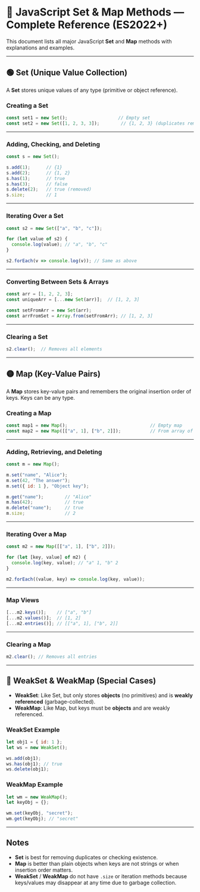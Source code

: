 # 🔑 JavaScript Set & Map Methods — Complete Reference (ES2022+)

This document lists all major JavaScript **Set** and **Map** methods with explanations and examples.

---

## 🟢 Set (Unique Value Collection)

A **Set** stores unique values of any type (primitive or object reference).

### Creating a Set
```javascript
const set1 = new Set();                   // Empty set
const set2 = new Set([1, 2, 3, 3]);        // {1, 2, 3} (duplicates removed)
```

---

### Adding, Checking, and Deleting
```javascript
const s = new Set();

s.add(1);      // {1}
s.add(2);      // {1, 2}
s.has(1);      // true
s.has(3);      // false
s.delete(2);   // true (removed)
s.size;        // 1
```

---

### Iterating Over a Set
```javascript
const s2 = new Set(["a", "b", "c"]);

for (let value of s2) {
  console.log(value); // "a", "b", "c"
}

s2.forEach(v => console.log(v)); // Same as above
```

---

### Converting Between Sets & Arrays
```javascript
const arr = [1, 2, 2, 3];
const uniqueArr = [...new Set(arr)];  // [1, 2, 3]

const setFromArr = new Set(arr);
const arrFromSet = Array.from(setFromArr); // [1, 2, 3]
```

---

### Clearing a Set
```javascript
s2.clear();  // Removes all elements
```

---

## 🟡 Map (Key-Value Pairs)

A **Map** stores key-value pairs and remembers the original insertion order of keys. Keys can be any type.

### Creating a Map
```javascript
const map1 = new Map();                               // Empty map
const map2 = new Map([["a", 1], ["b", 2]]);           // From array of pairs
```

---

### Adding, Retrieving, and Deleting
```javascript
const m = new Map();

m.set("name", "Alice");
m.set(42, "The answer");
m.set({ id: 1 }, "Object key");

m.get("name");        // "Alice"
m.has(42);            // true
m.delete("name");     // true
m.size;               // 2
```

---

### Iterating Over a Map
```javascript
const m2 = new Map([["a", 1], ["b", 2]]);

for (let [key, value] of m2) {
  console.log(key, value); // "a" 1, "b" 2
}

m2.forEach((value, key) => console.log(key, value));
```

---

### Map Views
```javascript
[...m2.keys()];    // ["a", "b"]
[...m2.values()];  // [1, 2]
[...m2.entries()]; // [["a", 1], ["b", 2]]
```

---

### Clearing a Map
```javascript
m2.clear(); // Removes all entries
```

---

## 🔹 WeakSet & WeakMap (Special Cases)

- **WeakSet**: Like Set, but only stores **objects** (no primitives) and is **weakly referenced** (garbage-collected).
- **WeakMap**: Like Map, but keys must be **objects** and are weakly referenced.

### WeakSet Example
```javascript
let obj1 = { id: 1 };
let ws = new WeakSet();

ws.add(obj1);
ws.has(obj1); // true
ws.delete(obj1);
```

### WeakMap Example
```javascript
let wm = new WeakMap();
let keyObj = {};

wm.set(keyObj, "secret");
wm.get(keyObj); // "secret"
```

---

## Notes
- **Set** is best for removing duplicates or checking existence.
- **Map** is better than plain objects when keys are not strings or when insertion order matters.
- **WeakSet** / **WeakMap** do not have `.size` or iteration methods because keys/values may disappear at any time due to garbage collection.